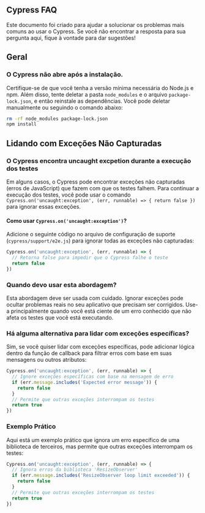 ## Cypress FAQ

Este documento foi criado para ajudar a solucionar os problemas mais comuns ao usar o Cypress. Se você não encontrar a resposta para sua pergunta aqui, fique à vontade para dar sugestões!

## Geral
### O Cypress não abre após a instalação.

Certifique-se de que você tenha a versão mínima necessária do Node.js e npm. Além disso, tente deletar a pasta `node_modules` e o arquivo `package-lock.json`, e então reinstale as dependências. Você pode deletar manualmente ou seguindo o comando abaixo:

```bash
rm -rf node_modules package-lock.json
npm install
```

## Lidando com Exceções Não Capturadas

### O Cypress encontra uncaught excpetion durante a execução dos testes

Em alguns casos, o Cypress pode encontrar exceções não capturadas (erros de JavaScript) que fazem com que os testes falhem. Para continuar a execução dos testes, você pode usar o comando `Cypress.on('uncaught:exception', (err, runnable) => { return false })` para ignorar essas exceções.

#### Como usar `Cypress.on('uncaught:exception')`?

Adicione o seguinte código no arquivo de configuração de suporte (`cypress/support/e2e.js`) para ignorar todas as exceções não capturadas:

```javascript
Cypress.on('uncaught:exception', (err, runnable) => {
  // Retorna false para impedir que o Cypress falhe o teste
  return false
})
```
### Quando devo usar esta abordagem?

Esta abordagem deve ser usada com cuidado. Ignorar exceções pode ocultar problemas reais no seu aplicativo que precisam ser corrigidos. Use-a principalmente quando você está ciente de um erro conhecido que não afeta os testes que você está executando.

### Há alguma alternativa para lidar com exceções específicas?

Sim, se você quiser lidar com exceções específicas, pode adicionar lógica dentro da função de callback para filtrar erros com base em suas mensagens ou outros atributos:

```javascript
Cypress.on('uncaught:exception', (err, runnable) => {
  // Ignore exceções específicas com base na mensagem de erro
  if (err.message.includes('Expected error message')) {
    return false
  }
  // Permite que outras exceções interrompam os testes
  return true
})
```
### Exemplo Prático

Aqui está um exemplo prático que ignora um erro específico de uma biblioteca de terceiros, mas permite que outras exceções interrompam os testes:

```javascript
Cypress.on('uncaught:exception', (err, runnable) => {
  // Ignora erros da biblioteca 'ResizeObserver'
  if (err.message.includes('ResizeObserver loop limit exceeded')) {
    return false
  }
  // Permite que outras exceções interrompam os testes
  return true
})
```
